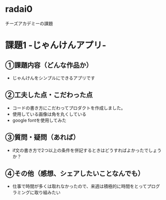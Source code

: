 # radai0
チーズアカデミーの課題


# 課題1 -じゃんけんアプリ-

## ①課題内容（どんな作品か）
- じゃんけんをシンプルにできるアプリです

## ②工夫した点・こだわった点
- コードの書き方にこだわってプロダクトを作成しました。
- 使用している画像は角を丸くしている
- google fontを使用してみた

## ③質問・疑問（あれば）
- if文の書き方で2つ以上の条件を併記するときはどうすればよかったでしょうか？

## ④その他（感想、シェアしたいことなんでも）
- 仕事で時間が多くは取れなかったので、来週は積極的に時間をとってプログラミングに取り組みたい
